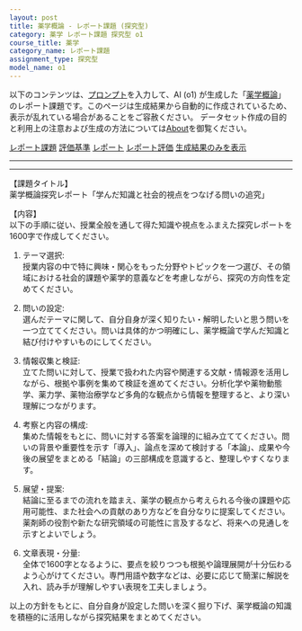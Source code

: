 ```yaml
---
layout: post
title: 薬学概論 - レポート課題 (探究型)
category: 薬学 レポート課題 探究型 o1
course_title: 薬学
category_name: レポート課題
assignment_type: 探究型
model_name: o1
---
```


以下のコンテンツは、[プロンプト](https://github.com/takedatoshiyuki/synthetic_assignments/tree/main/generated/薬学/o1/prompt_レポート課題-探究型.md)を入力して、AI (o1) が生成した「[薬学概論](/contents/薬学/)」のレポート課題です。このページは生成結果から自動的に作成されているため、表示が乱れている場合があることをご容赦ください。
データセット作成の目的と利用上の注意および生成の方法については[About](/About)を御覧ください。

[レポート課題](../レポート課題-探究型)
[評価基準](../評価基準-探究型)
[レポート](../レポート-探究型)
[レポート評価](../レポート評価-探究型)
[生成結果のみを表示](https://github.com/takedatoshiyuki/synthetic_assignments/tree/main/generated/薬学/o1/レポート課題-探究型.md)
  

***
***
  
【課題タイトル】  
薬学概論探究レポート「学んだ知識と社会的視点をつなげる問いの追究」

【内容】  
以下の手順に従い、授業全般を通して得た知識や視点をふまえた探究レポートを1600字で作成してください。

1. テーマ選択:  
   授業内容の中で特に興味・関心をもった分野やトピックを一つ選び、その領域における社会的課題や薬学的意義などを考慮しながら、探究の方向性を定めてください。

2. 問いの設定:  
   選んだテーマに関して、自分自身が深く知りたい・解明したいと思う問いを一つ立ててください。問いは具体的かつ明確にし、薬学概論で学んだ知識と結び付けやすいものにしてください。

3. 情報収集と検証:  
   立てた問いに対して、授業で扱われた内容や関連する文献・情報源を活用しながら、根拠や事例を集めて検証を進めてください。分析化学や薬物動態学、薬力学、薬物治療学など多角的な観点から情報を整理すると、より深い理解につながります。

4. 考察と内容の構成:  
   集めた情報をもとに、問いに対する答案を論理的に組み立ててください。問いの背景や重要性を示す「導入」、論点を深めて検討する「本論」、成果や今後の展望をまとめる「結論」の三部構成を意識すると、整理しやすくなります。

5. 展望・提案:  
   結論に至るまでの流れを踏まえ、薬学の観点から考えられる今後の課題や応用可能性、また社会への貢献のあり方などを自分なりに提案してください。薬剤師の役割や新たな研究領域の可能性に言及するなど、将来への見通しを示すとよいでしょう。

6. 文章表現・分量:  
   全体で1600字となるように、要点を絞りつつも根拠や論理展開が十分伝わるよう心がけてください。専門用語や数字などは、必要に応じて簡潔に解説を入れ、読み手が理解しやすい表現を工夫しましょう。

以上の方針をもとに、自分自身が設定した問いを深く掘り下げ、薬学概論の知識を積極的に活用しながら探究結果をまとめてください。

